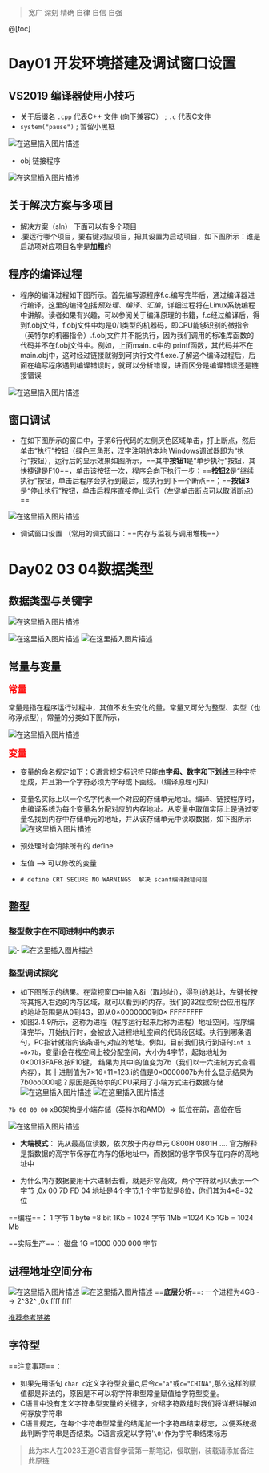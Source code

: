﻿> 宽广 深刻 精确 自律 自信 自强 


@[toc]
# Day01  开发环境搭建及调试窗口设置

## VS2019  编译器使用小技巧

- 关于后缀名   `.cpp`  代表C++ 文件 (向下兼容C） ;  `.c`  代表C文件
- `system("pause")` ;      暂留小黑框


 ![在这里插入图片描述](https://img-blog.csdnimg.cn/a2299ce541944770906628c103defd19.png?x-oss-process=image/watermark,type_ZHJvaWRzYW5zZmFsbGJhY2s,shadow_50,text_Q1NETiBAUXVhbnR1bVlvdQ==,size_20,color_FFFFFF,t_70,g_se,x_16)


- obj   链接程序

 ![在这里插入图片描述](https://img-blog.csdnimg.cn/6d0d98c35eb2452f82655bc012e69ab9.png?x-oss-process=image/watermark,type_ZHJvaWRzYW5zZmFsbGJhY2s,shadow_50,text_Q1NETiBAUXVhbnR1bVlvdQ==,size_20,color_FFFFFF,t_70,g_se,x_16)


## 关于解决方案与多项目


- 解决方案（sln）  下面可以有多个项目
- .要运行哪个项目，要右键对应项目，把其设置为启动项目，如下图所示：谁是启动项对应项目名字是**加粗**的



## 程序的编译过程

- 程序的编译过程如下图所示。首先编写源程序f.c.编写完毕后，通过编译器进行编译，这里的编译包括*预处理、编译、汇编*，详细过程将在Linux系统编程中讲解。读者如果有兴趣，可以参阅关于编泽原理的书籍，f.c经过编译后，得到f.obj文件，f.obj文件中均是0/1类型的机器码，即CPU能够识别的微指令（英特尔的机器指令）.f.obj文件并不能执行，因为我们调用的标准库函数的代码并不在f.obj文件中。例如，上面main. c中的 printf函数，其代码并不在main.obj中，这时经过链接就得到可执行文件f.exe.了解这个编译过程后，后面在编写程序遇到编译错误时，就可以分析错误，进而区分是编译错误还是链接错误

![在这里插入图片描述](https://img-blog.csdnimg.cn/d29b0a78a5034688838ae39088404b41.png?x-oss-process=image/watermark,type_ZHJvaWRzYW5zZmFsbGJhY2s,shadow_50,text_Q1NETiBAUXVhbnR1bVlvdQ==,size_13,color_FFFFFF,t_70,g_se,x_16)

## 窗口调试

- 在如下图所示的窗口中，于第6行代码的左侧灰色区域单击，打上断点，然后单击“执行”按钮（绿色三角形，汉字注明的本地 Windows调试器即为“执行”按钮），运行后的显示效果如图所示，==其中**按钮1**是“单步执行”按钮，其快捷键是F10==，单击该按钮一次，程序会向下执行一步；==**按钮2**是“继续执行”按钮，单击后程序会执行到最后，或执行到下一个断点==；==**按钮3**是“停止执行”按钮，单击后程序直接停止运行（左键单击断点可以取消断点）==


![在这里插入图片描述](https://img-blog.csdnimg.cn/8682fd4e2a3749f0a474f28e2e44787f.png?x-oss-process=image/watermark,type_ZHJvaWRzYW5zZmFsbGJhY2s,shadow_50,text_Q1NETiBAUXVhbnR1bVlvdQ==,size_20,color_FFFFFF,t_70,g_se,x_16)
- 调试窗口设置  （常用的调式窗口：==内存与监视与调用堆栈==）
# Day02  03  04数据类型

## 数据类型与关键字
![在这里插入图片描述](https://img-blog.csdnimg.cn/2cbfd0a14cc444c18ae590f8d57ff727.png?x-oss-process=image/watermark,type_ZHJvaWRzYW5zZmFsbGJhY2s,shadow_50,text_Q1NETiBAUXVhbnR1bVlvdQ==,size_17,color_FFFFFF,t_70,g_se,x_16)

![在这里插入图片描述](https://img-blog.csdnimg.cn/c523fe24ad1645c0ad718725b95a3e85.png)
![在这里插入图片描述](https://img-blog.csdnimg.cn/eccb2829279344a0aec233efb7e02486.png)

## 常量与变量
<font color=red size=4>**常量**</font>

常量是指在程序运行过程中，其值不发生变化的量。常量又可分为整型、实型（也称浮点型），常量的分类如下图所示，

![在这里插入图片描述](https://img-blog.csdnimg.cn/cd383d9d7d0c4223bf7cdf8db589c43d.png)


<font color=red size=4>**变量**</font>

- 变量的命名规定如下：C语言规定标识符只能由**字母、数字和下划线**三种字符组成，并且第一个字符必须为字母或下画线。（编译原理可知） 

- 变量名实际上以一个名字代表一个对应的存储单元地址。编译、链接程序时，由编译系统为每个变量名分配对应的内存地址。从变量中取值实际上是通过变量名找到内存中存储单元的地址，并从该存储单元中读取数据，如下图所示
![在这里插入图片描述](https://img-blog.csdnimg.cn/570ea35c967d4e47bec8bde3d03517d1.png?x-oss-process=image/watermark,type_ZHJvaWRzYW5zZmFsbGJhY2s,shadow_50,text_Q1NETiBAUXVhbnR1bVlvdQ==,size_20,color_FFFFFF,t_70,g_se,x_16)
- 预处理时会消除所有的 define
- 左值  -->  可以修改的变量
- `# define CRT SECURE NO WARNINGS  解决 scanf编译报错问题`
## 整型
### 整型数字在不同进制中的表示
![-](https://img-blog.csdnimg.cn/fa896d9a292a438e98655bfa4fa00fca.png?x-oss-process=image/watermark,type_ZHJvaWRzYW5zZmFsbGJhY2s,shadow_50,text_Q1NETiBAUXVhbnR1bVlvdQ==,size_18,color_FFFFFF,t_70,g_se,x_16)
 ![在这里插入图片描述](https://img-blog.csdnimg.cn/1c460ce2c86144c094053adf39d63276.png)
### 整型调试探究
- 如下图所示的结果。在监视窗口中输入&i（取地址i），得到i的地址，左键长按将其拖入右边的内存区域，就可以看到i的内存。我们的32位控制台应用程序的地址范围是从0到4G，即从0×0000000到0× FFFFFFFF
- 如图2.4.9所示，这称为进程（程序运行起来后称为进程）地址空间。程序编译完毕，开始执行时，会被放入进程地址空间的代码段区域。执行到哪条语句，PC指针就指向该条语句对应的地址。例如，目前我们执行到语句`int i =0×7b`，变量i会在栈空间上被分配空间，大小为4字节，起始地址为0×0013FAF8.按F10键， 结果为其中i的值变为7b（我们以十六进制方式查看内存），其十进制值为7×16+11=123.i的值是0×0000007b为什么显示结果为7b0oo000呢？原因是英特尔的CPU采用了小端方式进行数据存储 
![在这里插入图片描述](https://img-blog.csdnimg.cn/8408d9e306ac48b0926795c985c55862.png?x-oss-process=image/watermark,type_ZHJvaWRzYW5zZmFsbGJhY2s,shadow_50,text_Q1NETiBAUXVhbnR1bVlvdQ==,size_20,color_FFFFFF,t_70,g_se,x_16)
![在这里插入图片描述](https://img-blog.csdnimg.cn/27fecaacc8ad4eba9e7bc85a8f941a27.png?x-oss-process=image/watermark,type_ZHJvaWRzYW5zZmFsbGJhY2s,shadow_50,text_Q1NETiBAUXVhbnR1bVlvdQ==,size_13,color_FFFFFF,t_70,g_se,x_16)

`7b 00 00 00`    x86架构是小端存储（英特尔和AMD）=>  低位在前，高位在后

![在这里插入图片描述](https://img-blog.csdnimg.cn/b11cbf2c3d464bbb9e972b0f53683532.png?x-oss-process=image/watermark,type_ZHJvaWRzYW5zZmFsbGJhY2s,shadow_50,text_Q1NETiBAUXVhbnR1bVlvdQ==,size_20,color_FFFFFF,t_70,g_se,x_16)

- **大端模式**： 先从最高位读数，依次放于内存单元 0800H 0801H .... 官方解释 是指数据的高字节保存在内存的低地址中，而数据的低字节保存在内存的高地址中


- 为什么内存数据要用十六进制去看，就是非常高效，两个字符就可以表示一个字节  ,0x 00 7D FD 04  地址是4个字节,1 个字节就是8位，你们其为4*8=32 位

==编程==：
1 字节 1 byte =8 bit
1Kb = 1024 字节
1Mb =1024 Kb
1Gb = 1024 Mb

==实际生产==：
磁盘 1G =1000 000 000 字节


## 进程地址空间分布

![在这里插入图片描述](https://img-blog.csdnimg.cn/ca39d669cc174213818e6faeb3065aa4.png)
![在这里插入图片描述](https://img-blog.csdnimg.cn/1c4adca3d1e84ee192baf303f047ac54.png?x-oss-process=image/watermark,type_ZHJvaWRzYW5zZmFsbGJhY2s,shadow_50,text_Q1NETiBAUXVhbnR1bVlvdQ==,size_15,color_FFFFFF,t_70,g_se,x_16)
==**底层分析**==: 一个进程为4GB --> 2^32^ ,0x ffff ffff


[推荐参考链接](https://blog.csdn.net/wangxiaolong_china/article/details/6844325)

## 字符型
==注意事项==：

- 如果先用语句 `char c`定义字符型变量c,后令`c="a"`或`c="CHINA"`,那么这样的赋值都是非法的，原因是不可以将字符串型常量赋值给字符型变量。
- C语言中没有定义字符串型变量的关键字，介绍字符数组时我们将详细讲解如何存放字符串
- C语言规定，在每个字符串型常量的结尾加一个字符串结束标志，以便系统据此判断字符串是否结束。C语言规定以字符'`\0'`作为字符串结束标志



> 此为本人在2023王道C语言督学营第一期笔记，侵联删，装载请添加备注此原链


